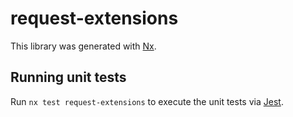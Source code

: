# request-extensions

This library was generated with [Nx](https://nx.dev).

## Running unit tests

Run `nx test request-extensions` to execute the unit tests via [Jest](https://jestjs.io).
